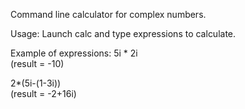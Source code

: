 Command line calculator for complex numbers.

Usage:
Launch calc and type expressions to calculate.

Example of expressions:
5i * 2i  
(result = -10)

2*(5i-(1-3i))  
(result = -2+16i)
